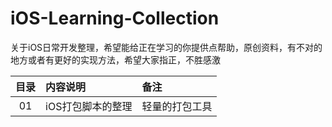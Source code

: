 # iOS-Learning-Collection
关于iOS日常开发整理，希望能给正在学习的你提供点帮助，原创资料，有不对的地方或者有更好的实现方法，希望大家指正，不胜感激

| 目录 | 内容说明  |  备注  |
| :----:  | :---- |:---- |
| 01  | iOS打包脚本的整理 | 轻量的打包工具 |